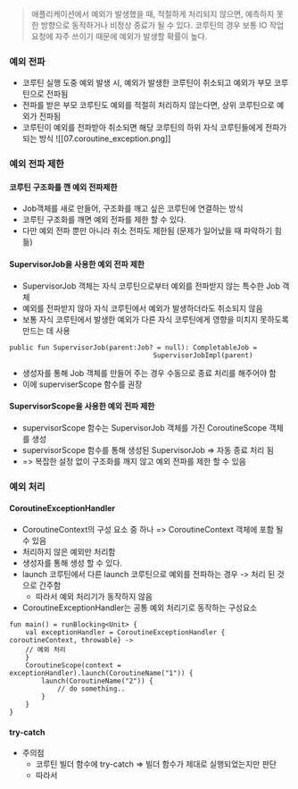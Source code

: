 > 애플리케이션에서 예외가 발생했을 때, 적절하게 처리되지 않으면, 예측하지 못한 방향으로 동작하거나 비정상 종료가 될 수 있다.
> 코루틴의 경우 보통 IO 작업 요청에 자주 쓰이기 때문에 예외가 발생할 확률이 높다.

### 예외 전파
- 코루틴 실행 도중 예외 발생 시, 예외가 발생한 코루틴이 취소되고 예외가 부모 코루틴으로 전파됨
- 전파를 받은 부모 코루틴도 예외를 적절히 처리하지 않는다면, 상위 코루틴으로 예외가 전파됨
- 코루틴이 예외를 전파받아 취소되면 해당 코루틴의 하위 자식 코루틴들에게 전파가 되는 방식
![[07.coroutine_exception.png]]

### 예외 전파 제한 
#### 코루틴 구조화를 깬 예외 전파제한 
- Job객체를 새로 만들어, 구조화를 깨고 싶은 코루틴에 연결하는 방식
- 코루틴 구조화를 깨면 예외 전파를 제한 할 수 있다.
- 다만 예외 전파 뿐만 아니라 취소 전파도 제한됨 (문제가 일어났을 때 파악하기 힘듦)

#### SupervisorJob을 사용한 예외 전파 제한
- SupervisorJob 객체는 자식 코루틴으로부터 예외를 전파받지 않는 특수한 Job 객체
- 예외를 전파받지 않아 자식 코루틴에서 예외가 발생하더라도 취소되지 않음
- 보통 자식 코루틴에서 발생한 예외가 다른 자식 코루틴에게 영향을 미치지 못하도록 만드는 데 사용 
```
public fun SupervisorJob(parent:Job? = null): CompletableJob = 
									SupervisorJobImpl(parent)
```

- 생성자를 통해 Job 객체를 만들어 주는 경우 수동으로 종료 처리를 해주어야 함
- 이에 superviserScope 함수를 권장 

#### SupervisorScope을 사용한 예외 전파 제한 
- supervisorScope 함수는 SupervisorJob 객체를 가진 CoroutineScope 객체를 생성
- supervisorScope 함수를 통해 생성된 SupervisorJob => 자동 종료 처리 됨
- => 복잡한 설정 없이 구조화를 깨지 않고 예외 전파를 제한 할 수 있음

### 예외 처리 

#### CoroutineExceptionHandler
- CoroutineContext의 구성 요소 중 하나 => CoroutineContext 객체에 포함 될 수 있음
- 처리하지 않은 예외만 처리함 
- 생성자를 통해 생성 할 수 있다.
- launch 코루틴에서 다른 launch 코루틴으로 예외를 전파하는 경우 -> 처리 된 것으로 간주함
	- 따라서 예외 처리기가 동작하지 않음
- CoroutineExceptionHandler는 공통 예외 처리기로 동작하는 구성요소

```
fun main() = runBlocking<Unit> {
	val exceptionHandler = CoroutineExceptionHandler { coroutineContext, throwable} -> 
	// 예외 처리 
	}
	CoroutineScope(context = exceptionHandler).launch(CoroutineName("1")) {
		launch(CoroutineName("2")) {
			// do something..
		}
	}
}
```

#### try-catch 
- 주의점 
	- 코루틴 빌더 함수에 try-catch => 빌더 함수가 제대로 실행되었는지만 판단 
	- 따라서 